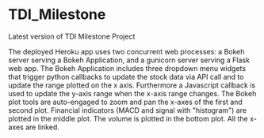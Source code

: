 # TDI_Milestone
Latest version of TDI Milestone Project

The deployed Heroku app uses two concurrent web processes: a Bokeh server serving a Bokeh Application, and a gunicorn server serving a Flask web app.
The Bokeh Application includes three dropdown menu widgets that trigger python callbacks to update the stock data via API call and to update the range plotted on the x axis.
Furthermore a Javascript callback is used to update the y-axis range when the x-axis range changes. 
The Bokeh plot tools are auto-engaged to zoom and pan the x-axes of the first and second plot.
Financial indicators (MACD and signal with "histogram") are plotted in the middle plot.
The volume is plotted in the bottom plot.
All the x-axes are linked.

